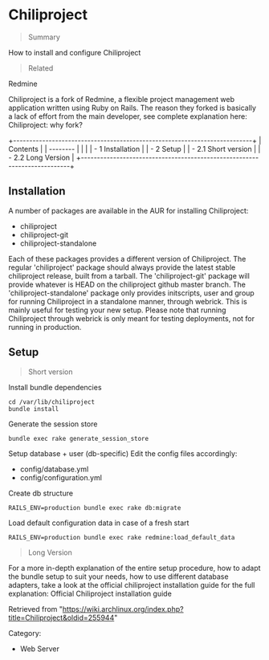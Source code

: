 Chiliproject
============

> Summary

How to install and configure Chiliproject

> Related

Redmine

Chiliproject is a fork of Redmine, a flexible project management web
application written using Ruby on Rails. The reason they forked is
basically a lack of effort from the main developer, see complete
explanation here: Chiliproject: why fork?

+--------------------------------------------------------------------------+
| Contents                                                                 |
| --------                                                                 |
|                                                                          |
| -   1 Installation                                                       |
| -   2 Setup                                                              |
|     -   2.1 Short version                                                |
|     -   2.2 Long Version                                                 |
+--------------------------------------------------------------------------+

Installation
------------

A number of packages are available in the AUR for installing
Chiliproject:

-   chiliproject
-   chiliproject-git
-   chiliproject-standalone

Each of these packages provides a different version of Chiliproject. The
regular 'chiliproject' package should always provide the latest stable
chiliproject release, built from a tarball. The 'chiliproject-git'
package will provide whatever is HEAD on the chiliproject github master
branch. The 'chiliproject-standalone' package only provides initscripts,
user and group for running Chiliproject in a standalone manner, through
webrick. This is mainly useful for testing your new setup. Please note
that running Chiliproject through webrick is only meant for testing
deployments, not for running in production.

Setup
-----

> Short version

Install bundle dependencies

    cd /var/lib/chiliproject
    bundle install

Generate the session store

    bundle exec rake generate_session_store

Setup database + user (db-specific) Edit the config files accordingly:

-   config/database.yml
-   config/configuration.yml

Create db structure

    RAILS_ENV=production bundle exec rake db:migrate

Load default configuration data in case of a fresh start

    RAILS_ENV=production bundle exec rake redmine:load_default_data

> Long Version

For a more in-depth explanation of the entire setup procedure, how to
adapt the bundle setup to suit your needs, how to use different database
adapters, take a look at the official chiliproject installation guide
for the full explanation: Official Chiliproject installation guide

Retrieved from
"https://wiki.archlinux.org/index.php?title=Chiliproject&oldid=255944"

Category:

-   Web Server
